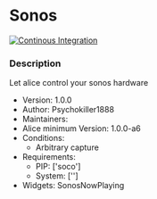 # Sonos

[![Continous Integration](https://gitlab.com/project-alice-assistant/skills/skill_Sonos/badges/master/pipeline.svg)](https://gitlab.com/project-alice-assistant/skills/skill_Sonos/pipelines/latest)


### Description
Let alice control your sonos hardware

- Version: 1.0.0
- Author: Psychokiller1888
- Maintainers: 
- Alice minimum Version: 1.0.0-a6
- Conditions:
   - Arbitrary capture
- Requirements:
   - PIP: ['soco']
   - System: ['']
- Widgets:
    SonosNowPlaying

